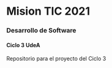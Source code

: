# Mision TIC 2021

### Desarrollo de Software

#### Ciclo 3 UdeA

Repositorio para el proyecto del Ciclo 3